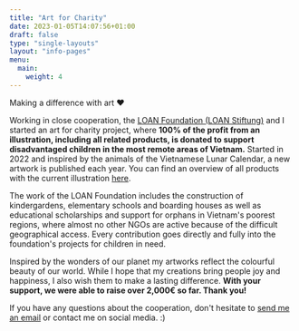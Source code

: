 ```yaml
---
title: "Art for Charity"
date: 2023-01-05T14:07:56+01:00
draft: false
type: "single-layouts"
layout: "info-pages"
menu:
  main:
    weight: 4
---
```



Making a difference with art ❤️


Working in close cooperation, the [LOAN Foundation (LOAN Stiftung)](https://loan-stiftung.de/?lang=en) and I started an art for charity project, where **100% of the profit from an illustration, including all related products, is donated to support disadvantaged children in the most remote areas of Vietnam.** Started in 2022 and inspired by the animals of the Vietnamese Lunar Calendar, a new artwork is published each year. You can find an overview of all products with the current illustration [here](https://shop.seraphine-arts.com/en/collections/jahr-des-drachen).

The work of the LOAN Foundation includes the construction of kindergardens, elementary schools and boarding houses as well as educational scholarships and support for orphans in Vietnam's poorest regions, where almost no other NGOs are active because of the difficult geographical access. Every contribution goes directly and fully into the foundation's projects for children in need.

Inspired by the wonders of our planet my artworks reflect the colourful beauty of our world. While I hope that my creations bring people joy and happiness, I also wish them to make a lasting difference. **With your support, we were able to raise over 2,000€ so far. Thank you!**

If you have any questions about the cooperation, don't hesitate to [send me an email](mailto:seraphinearts@gmail.com) or contact me on social media. :)
